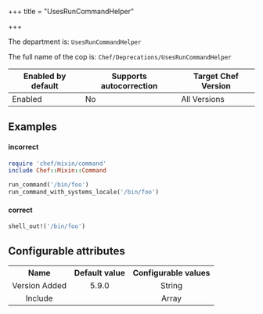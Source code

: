 +++
title = "UsesRunCommandHelper"

+++

<!-- This content is automatically generated. See https://github.com/chef/chef-web-docs/blob/main/generated/README.md -->

The department is: `UsesRunCommandHelper`

The full name of the cop is: `Chef/Deprecations/UsesRunCommandHelper`

| Enabled by default | Supports autocorrection | Target Chef Version |
| --- | --- | --- |
| Enabled | No | All Versions |

## Examples


#### incorrect

```ruby
require 'chef/mixin/command'
include Chef::Mixin::Command

run_command('/bin/foo')
run_command_with_systems_locale('/bin/foo')
```

#### correct

```ruby
shell_out!('/bin/foo')
```

## Configurable attributes

<table>
<tbody><tr>
<th>Name</th>
<th>Default value</th>
<th>Configurable values</th>
</tr>
<tr>
<td style="text-align:center">Version Added</td>
<td style="text-align:center">5.9.0</td>
<td style="text-align:center">String</td>
</tr>
<tr><td style="text-align:center">Include</td>
<td style="text-align:center"><ul>
</ul>
</td>
<td style="text-align:center">Array</td>
</tr></tbody></table>
